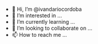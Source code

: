 - 👋 Hi, I’m @ivandariocordoba
- 👀 I’m interested in ...
- 🌱 I’m currently learning ...
- 💞️ I’m looking to collaborate on ...
- 📫 How to reach me ...

<!---
ivandariocordoba/ivandariocordoba is a ✨ special ✨ repository because its `README.md` (this file) appears on your GitHub profile.
You can click the Preview link to take a look at your changes.
--->
